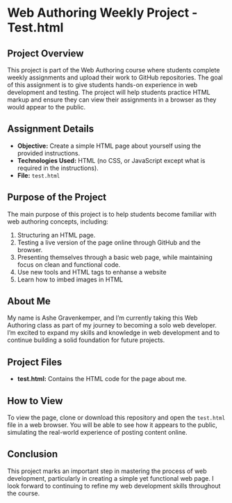 # Web Authoring Weekly Project - Test.html

## Project Overview
This project is part of the Web Authoring course where students complete weekly assignments and upload their work to GitHub repositories. The goal of this assignment is to give students hands-on experience in web development and testing. The project will help students practice HTML markup and ensure they can view their assignments in a browser as they would appear to the public.

## Assignment Details
- **Objective:** Create a simple HTML page about yourself using the provided instructions. 
- **Technologies Used:** HTML (no CSS, or JavaScript except what is required in the instructions).
- **File:** `test.html`
  
## Purpose of the Project
The main purpose of this project is to help students become familiar with web authoring concepts, including:
1. Structuring an HTML page.
2. Testing a live version of the page online through GitHub and the browser.
3. Presenting themselves through a basic web page, while maintaining focus on clean and functional code.
4. Use new tools and HTML tags to enhanse a website
5. Learn how to imbed images in HTML

## About Me
My name is Ashe Gravenkemper, and I’m currently taking this Web Authoring class as part of my journey to becoming a solo web developer. I’m excited to expand my skills and knowledge in web development and to continue building a solid foundation for future projects.

## Project Files
- **test.html:** Contains the HTML code for the page about me.

## How to View
To view the page, clone or download this repository and open the `test.html` file in a web browser. You will be able to see how it appears to the public, simulating the real-world experience of posting content online.

## Conclusion
This project marks an important step in mastering the process of web development, particularly in creating a simple yet functional web page. I look forward to continuing to refine my web development skills throughout the course.

